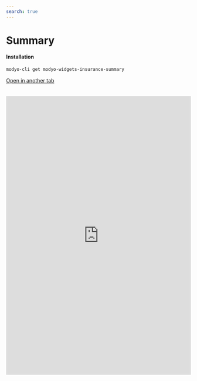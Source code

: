 ```yaml
---
search: true
---
```


# Summary <Badge text="Beta" type="warn"/> 

#### Installation

```bash
modyo-cli get modyo-widgets-insurance-summary
```

[Open in another tab](https://widgets.modyo.com/seguros/personas/resumen)

 <iframe id="widgetFrame" src="https://widgets.modyo.com/seguros/personas/resumen" width="100%" frameBorder="0"  style="min-height:762px;overflow:auto;margin-top:20px;"/> 

| Functionality | Description |
| — |
